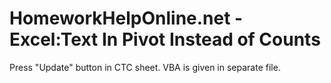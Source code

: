 # HomeworkHelpOnline.net - Excel:Text In Pivot Instead of Counts

Press "Update" button in CTC sheet.
VBA is given in separate file.
